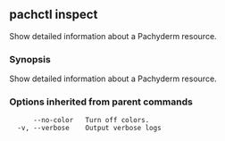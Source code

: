 ## pachctl inspect

Show detailed information about a Pachyderm resource.

### Synopsis


Show detailed information about a Pachyderm resource.

### Options inherited from parent commands

```
      --no-color   Turn off colors.
  -v, --verbose    Output verbose logs
```

